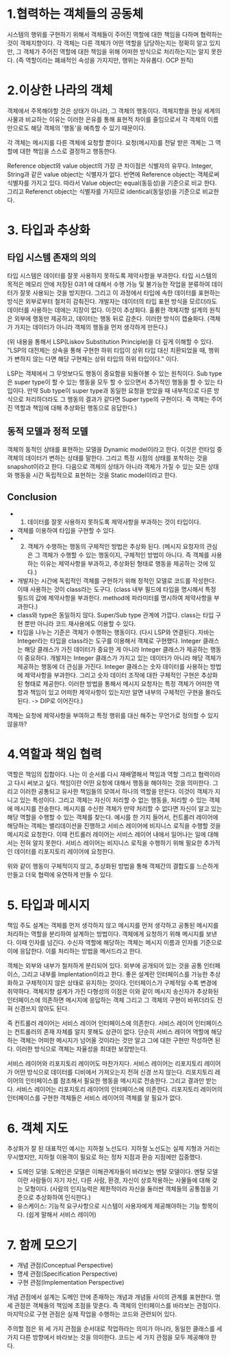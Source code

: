 # 1.협력하는 객체들의 공동체
시스템의 행위를 구현하기 위해서 객체들이 주어진 역할에 대한 책임을 다하며 협력하는 것이 객체지향이다. 각 객체는 다른 객체가 어떤 역할을 담당하는지는 정확히 알고 있지만, 그 객체가 주어진 역할에 대한 책임을 위해 어떠한 방식으로 처리하는지는 알지 못한다. (즉 역할이라는 폐쇄적인 속성을 가지지만, 행위는 자유롭다. OCP 원칙)

# 2.이상한 나라의 객체
객체에서 주목해야할 것은 상태가 아니라, 그 객체의 행동이다. 객체지향을 현실 세계의 사물과 비교하는 이유는 이러한 은유를 통해 표현적 차이를 줄임으로서 각 객체의 이름만으로도 해당 객체의 '행동'을 예측할 수 있기 때문이다.

각 객체는 메시지를 다른 객체에 요청할 뿐이다. 요청(메시지)를 전달 받은 객체는 그 역할에 대한 책임을 스스로 결정하고 행동한다. 

Reference object와 value object의 가장 큰 차이점은 식별자의 유무다. Integer, String과 같은 value object는 식별자가 없다. 반면에 Reference object는 객체로써 식별자를 가지고 있다. 따라서 Value object는 equal(동등성)을 기준으로 비교 한다. 그리고 Referenct object는 식별자를 가지므로 identical(동일성)을 기준으로 비교한다.

# 3. 타입과 추상화
## 타입 시스템 존재의 의의
타입 시스템은 데이터를 잘못 사용하지 못하도록 제약사항을 부과한다. 타입 시스템의 목적은 메모리 안에 저장된 0과1 에 대해서 수행 가능 및 불가능한 작업을 분류하여 데이터가 잘못 사용되는 것을 방지한다. 그리고 이 과정에서 타입에 속한 데이터를 표현하는 방식은 외부로부터 철저히 감춰진다. 개발자는 데이터의 타입 표현 방식을 모르더라도 데이터를 사용하는 데에는 지장이 없다. 이것이 추상화다. 훌륭한 객체지향 설계의 원칙은 외부에 행동만 제공하고, 데이터는 행동 뒤로 감춘다. 이러한 방식이 캡슐화다. (객체가 가지는 데이터가 아니라 객체의 행동을 먼저 생각하게 만든다.)

(위 내용을 통해서 LSP(Liskov Substitution Principle)을 더 깊게 이해할 수 있다. "LSP의 대전제는 상속을 통해 구현한 하위 타입이 상위 타입 대신 치환되었을 때, 행위가 변하지 않는 다면 해당 구현체는 상위 타입의 하위 타입이다." 이다. 

LSP는 객체에서 그 무엇보다도 행동이 중요함을 되돌아볼 수 있는 원칙이다. Sub type은 super type이 할 수 있는 행동을 모두 할 수 있으면서 추가적인 행동을 할 수 있는 타입이다. 만약 Sub type이 super type과 동일한 요청을 받았을 때 내부적으로 다른 방식으로 처리하더라도 그 행동의 결과가 같다면 Super type의 구현이다. 즉 객체는 주어진 역할과 책임에 대해 추상화된 행동으로 응답한다.)

## 동적 모델과 정적 모델
객체의 동적인 상태를 표현하는 모델을 Dynamic model이라고 한다. 이것은 런타임 중 객체의 데이터가 변하는 상태를 말한다. 그리고 특정 시점의 상태를 포착하는 것을 snapshot이라고 한다. 다음으로 객체의 상태가 아니라 객체가 가질 수 있는 모든 상태와 행동을 시간 독립적으로 표현하는 것을 Static model이라고 한다.

## Conclusion
- 1. 데이터를 잘못 사용하지 못하도록 제약사항을 부과하는 것이 타입이다.
- 객체를 이용하여 타입을 구현할 수 있다.
- 2. 객체가 수행하는 행동의 구체적인 방법은 추상화 된다. (메시지 요청자의 관심은 그 객체가 수행할 수 있는 행동이지, 구체적인 방법이 아니다. 즉 객체를 사용하는 이유는 제약사항을 부과하고, 추상화된 형태로 행동을 제공하는 것에 있다.)
- 개발자는 시간에 독립적인 객체를 구현하기 위해 정적인 모델로 코드를 작성한다. 이때 사용하는 것이 class라는 도구다. (class 내부 필드에 타입을 명시해서 특정 필드의 값에 제약사항을 부과한다. method에 파라미터를 명시하여 제약사항을 부과한다.)
- class와 type은 동일하지 않다. Super/Sub type 관계에 가깝다. class는 타입 구현 뿐만 아니라 코드 재사용에도 이용할 수 있다.
- 타입을 나누는 기준은 객체가 수행하는 행동이다. (다시 LSP와 연결된다. 자바는 Integer라는 타입을 class라는 도구를 이용해서 객체로 구현했다. Integer 클래스는 해당 클래스가 가진 데이터가 중요한 게 아니라 Integer 클래스가 제공하는 행동이 중요하다. 개발자는 Integer 클래스가 가지고 있는 데이터가 아니라 해당 객체가 제공하는 행동에 더 관심을 가진다. Integer 클래스는 숫자 데이터를 사용하는 방법에 제약사항을 부과한다. 그리고 숫자 데이터 조작에 대한 구체적인 구현은 추상화된 형태로 제공한다. 이러한 방법을 통해서 메시지 요청자는 특정 객체가 어떠한 역할과 책임이 있고 어떠한 제약사항이 있는지만 알면 내부의 구체적인 구현을 몰라도 된다. -> DIP로 이어진다.)


객체는 요청에 제약사항을 부여하고 특정 행위를 대신 해주는 무언가로 정의할 수 있지 않을까?

# 4.역할과 책임 협력
역할은 책임의 집합이다. 나는 이 순서를 다시 재배열해서 책임과 역할 그리고 협력이라고 다시 써보고 싶다.
책임이란 어떤 요청에 대해서 행동을 해야하는 것을 의미한다. 그리고 이러한 공통되고 유사한 책임들의 모여서 하나의 역할을 만든다.
이것이 객체가 지니고 있는 특성이다. 그리고 객체는 자신이 처리할 수 없는 행동을, 처리할 수 있는 객체에 메시지를 전송한다. 메시지를 수신한 객체가
만약 처리할 수 없다면 자신이 알고 있는 해당 역할을 수행할 수 있는 객체를 찾는다. 예시를 한 가지 들어서, 컨트롤러 레이어에 해당하는 객체는 밸리데이션을 진행하고
서비스 레이어에 비지니스 로직을 수행할 것을 메시지로 요청한다. 이때 컨트롤러 레이어는 서비스 레이어 내에서 일어나는 일에 대해서는 전혀 알지 못한다.
서비스 레이어는 비지니스 로직을 수행하기 위해 필요한 추가적인 데이터를 리포지토리 레이어에 요청한다. 

위와 같이 행동이 구체적이지 않고, 추상화된 방법을 통해 객체간의 결합도를 느슨하게 만들고 더욱 협력에 유연하게 만들 수 있다.


# 5. 타입과 메시지
책임 주도 설계는 객체를 먼저 생각하지 않고 메시지를 먼저 생각하고 공통된 메시지를 처리하는 역할을 분리하여 설계하는 방법이다.
객체에게 요청하기 위해 메시지를 보낸다. 이때 인자를 넘긴다. 수신자 역할에 해당하는 객체는 메시지 이름과 인자를 기준으로 이에 응답한다.
이를 처리하는 방법을 메서드라고 한다.

객체는 외부와 내부가 철저하게 분리되어 있다. 외부에 공개되어 있는 것을 공통 인터페이스, 그리고 내부를 Implentation이라고 한다. 
좋은 설계란 인터페이스를 가능한 추상화하고 구체적이지 않은 상태로 유지하는 것이다. 인터페이스가 구체적일 수록 변경에 취약하다.
객체지향 설계가 가진 다형성의 이점은 이와 같이 메시지 송신자가 추상화된 인터페이스에 의존하면 메시지에 응답하는 객체 그리고 그 객체의 구현이 바뀌더라도 전혀 신경쓰지 않아도 된다.

즉 컨트롤러 레이어는 서비스 레이어 인터페이스에 의존한다. 서비스 레이어 인터페이스는 컨트롤러의 존재 자체를 알지 못해도 상관이 없다.
단순히 서비스 레이어 역할에 해당하는 객체는 어떠한 메시지가 넘어올 것이라는 것만 알고 그에 대한 구현만 작성하면 된다.
이러한 방식으로 객체는 자율성을 최대한 보장받는다.

서비스 레이어와 리포지토리 레이어도 마찬가지다. 서비스 레이어는 리포지토리 레이어가 어떤 방식으로 데이터를 디비에서 가져오는지 전혀 신경 쓰지 않는다.
리포지토리 레이어의 인터페이스를 참조해서 필요한 행동을 메시지로 전송한다. 그리고 결과만 받는다. 서비스 레이어는 리포지토리 레이어의 인터페이스에 의존한다.
리포지토리 레이어의 인터페이스를 구현한 객체들은 서비스 레이어의 객체를 알 필요가 없다. 

# 6. 객체 지도
추상화가 잘 된 대표적인 예시는 지하철 노선도다. 지하철 노선도는 실제 지형과 거리는 무시했지만, 지하철 이용객이 필요로 하는 정차 지점과 환승 지점에만 집중했다.

- 도메인 모델: 도메인은 모델은 이해관계자들이 바라보는 멘탈 모델이다. 멘탈 모델이란 사람들이 자기 자신, 다른 사람, 환경, 자신이 상호작용하는 사물들에 대해 갖는 모형이다. (사람의 인지능력은 제한적이라 자신을 둘러싼 객체들의 공통점을 기준으로 추상화하여 인식한다.)
- 유스케이스: 기능적 요구사항으로 시스템이 사용자에게 제공해야하는 기능 항목이다. (쉽게 말해서 서비스 레이어)

# 7. 함께 모으기
- 개념 관점(Conceptual Perspective)
- 명세 관점(Specification Perspective)
- 구현 관점(Implementation Perspective)

개념 관점에서 설계는 도메인 안에 존재하는 개념과 개념들 사이의 관계를 표현한다. 명세 관점은 객체들의 책임에 초점을 맞춘다. 즉 객체의 인터페이스를 바라보는 관점이다. 마지막으로 구현 관점은 실제 작업을 수행하는 코드와 관련되어 있다.

주의할 점은 위 세 가지 관점을 순서대로 작업하라는 의미가 아니라, 동일한 클래스를 세 가지 다른 방향에서 바라보는 것을 의미한다. 코드는 세 가지 관점을 모두 제공해야 한다.
